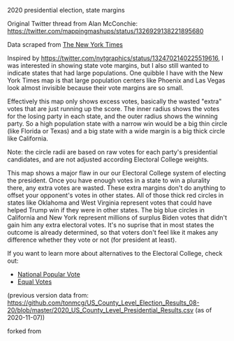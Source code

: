 2020 presidential election, state margins

Original Twitter thread from Alan McConchie: https://twitter.com/mappingmashups/status/1326929138221895680

Data scraped from [The New York Times](https://static01.nyt.com/elections-assets/2020/data/api/2020-11-03/national-map-page/national/president.json)

Inspired by https://twitter.com/nytgraphics/status/1324702140225519616, I was interested in showing state vote margins, but I also still wanted to indicate states that had large populations. One quibble I have with the New York Times map is that large population centers like Phoenix and Las Vegas look almost invisible because their vote margins are so small.

Effectively this map only shows excess votes, basically the wasted "extra" votes that are just running up the score. The inner radius shows the votes for the losing party in each state, and the outer radius shows the winning party. So a high population state with a narrow win would be a big thin circle (like Florida or Texas) and a big state with a wide margin is a big thick circle like California.

Note: the circle radii are based on raw votes for each party's presidential candidates, and are not adjusted according Electoral College weights.

This map shows a major flaw in our our Electoral College system of electing the president. Once you have enough votes in a state to win a plurality there, any extra votes are wasted. These extra margins don't do anything to offset your opponent's votes in other states. All of those thick red circles in states like Oklahoma and West Virginia represent votes that could have helped Trump win if they were in other states. The big blue circles in California and New York represent millions of surplus Biden votes that didn't gain him any extra electoral votes. It's no suprise that in most states the outcome is already determined, so that voters don't feel like it makes any difference whether they vote or not (for president at least).

If you want to learn more about alternatives to the Electoral College, check out:
* [National Popular Vote](https://www.nationalpopularvote.com/)
* [Equal Votes](https://equalvotes.us/)

(previous version data from: https://github.com/tonmcg/US_County_Level_Election_Results_08-20/blob/master/2020_US_County_Level_Presidential_Results.csv (as of 2020-11-07))

forked from 